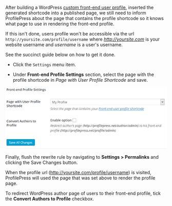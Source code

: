 After building a WordPress [custom front-end user profile](../build/user-profile.md), inserted the generated shortcode into a published page, we still need to inform ProfilePress about the page that contains the profile shortcode so it knows what page to use in rendering the front-end profile.


If this isn't done, users profile won't be accessible via the url `http://yoursite.com/profile/username` where *http://yoursite.com* is your website username and *username* is a user's username.


See the succinct guide below on how to get it done.


* Click the `Settings` menu item.

* Under **Front-end Profile Settings** section, select the page with the profile shortcode in *Page with User Profile Shortcode* and save.

![Front-end Profile Settings](img/front-end-profile-settings.png)


Finally, flush the rewrite rule by navigating to **Settings > Permalinks** and clicking the Save Changes button.


When the profile url (http://yoursite.com/profile/username) is visited, ProfilePress will used the page that was set above to render the profile page.



To redirect WordPress author page of users to their front-end profile, tick the **Convert Authors to Profile** checkbox.
